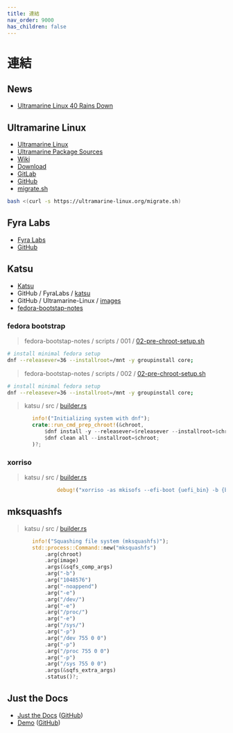 ```yaml
---
title: 連結
nav_order: 9000
has_children: false
---
```



# 連結




## News

* [Ultramarine Linux 40 Rains Down](https://blog.fyralabs.com/ultramarine-40-release/)




## Ultramarine Linux

* [Ultramarine Linux](https://ultramarine-linux.org/)
* [Ultramarine Package Sources](https://github.com/Ultramarine-Linux/packages)
* [Wiki](https://wiki.ultramarine-linux.org/en/welcome/)
* [Download](https://ultramarine-linux.org/download/)
* [GitLab](https://gitlab.com/ultramarine-linux)
* [GitHub](https://github.com/Ultramarine-Linux)
* [migrate.sh](https://github.com/Ultramarine-Linux/website/blob/main/static/migrate.sh)

``` sh
bash <(curl -s https://ultramarine-linux.org/migrate.sh)
```




## Fyra Labs

* [Fyra Labs](https://fyralabs.com/)
* [GitHub](https://github.com/FyraLabs)



## Katsu

* [Katsu](https://developer.fyralabs.com/katsu)
* GitHub / FyraLabs / [katsu](https://github.com/FyraLabs/katsu)
* GitHub / Ultramarine-Linux /  [images](https://github.com/Ultramarine-Linux/images)
* [fedora-bootstap-notes](https://github.com/zpangwin/fedora-bootstap-notes/tree/main)


### fedora bootstrap

> fedora-bootstap-notes / scripts / 001 / [02-pre-chroot-setup.sh](https://github.com/zpangwin/fedora-bootstap-notes/blob/main/scripts/001/02-pre-chroot-setup.sh#L96-L97)

``` sh
# install minimal fedora setup
dnf --releasever=36 --installroot=/mnt -y groupinstall core;
```

> fedora-bootstap-notes / scripts / 002 / [02-pre-chroot-setup.sh](https://github.com/zpangwin/fedora-bootstap-notes/blob/main/scripts/002/02-pre-chroot-setup.sh#L113-L114)

``` sh
# install minimal fedora setup
dnf --releasever=36 --installroot=/mnt -y groupinstall core;
```


> katsu / src / [builder.rs](https://github.com/FyraLabs/katsu/blob/main/src/builder.rs#L361)

``` rust
		info!("Initializing system with dnf");
		crate::run_cmd_prep_chroot!(&chroot,
			$dnf install -y --releasever=$releasever --installroot=$chroot $[packages] $[options] 2>&1;
			$dnf clean all --installroot=$chroot;
		)?;
```



### xorriso

> katsu / src / [builder.rs](https://github.com/FyraLabs/katsu/blob/main/src/builder.rs#L807)

``` rust
				debug!("xorriso -as mkisofs --efi-boot {uefi_bin} -b {bios_bin} -no-emul-boot -boot-load-size 4 -boot-info-table --efi-boot {uefi_bin} -efi-boot-part --efi-boot-image --protective-msdos-label {root} -volid KATSU-LIVEOS -o {image}", root = tree.display(), image = image.display());
```


## mksquashfs

> katsu / src / [builder.rs](https://github.com/FyraLabs/katsu/blob/main/src/builder.rs#L704)

``` rust
		info!("Squashing file system (mksquashfs)");
		std::process::Command::new("mksquashfs")
			.arg(chroot)
			.arg(image)
			.args(&sqfs_comp_args)
			.arg("-b")
			.arg("1048576")
			.arg("-noappend")
			.arg("-e")
			.arg("/dev/")
			.arg("-e")
			.arg("/proc/")
			.arg("-e")
			.arg("/sys/")
			.arg("-p")
			.arg("/dev 755 0 0")
			.arg("-p")
			.arg("/proc 755 0 0")
			.arg("-p")
			.arg("/sys 755 0 0")
			.args(&sqfs_extra_args)
			.status()?;

```




## Just the Docs

* [Just the Docs](https://pmarsceill.github.io/just-the-docs/) ([GitHub](https://github.com/pmarsceill/just-the-docs))
* [Demo](https://pmarsceill.github.io/jtd-remote/) ([GitHub](https://github.com/pmarsceill/jtd-remote))

